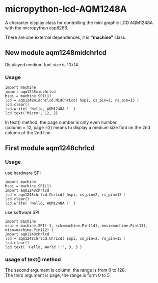 # micropython-lcd-AQM1248A
A character display class for controlling the mini graphic LCD AQM1248A with the micropython esp8266.

There are one external dependences, it is **"machine"** class.
## New module aqm1248midchrlcd

Displayed medium font size is 10x14.  


### Usage
~~~
import machine
import aqm1248midchrlcd
hspi = machine.SPI(1)
lcd = aqm1248midchrlcd.MidChrLcd( hspi, cs_pin=2, rs_pin=15 )
lcd.clear()
lcd.write( 'Hello, AQM1248A !' )
lcd.text('Micro', 12, 2)  
~~~
In text() method, the page number is only even number.  
(column = 12, page =2) means to display a medium size font on the 2nd column of the 2nd line.

## First module aqm1248chrlcd
### Usage

use hardware SPI
~~~
import machine
hspi = machine.SPI(1)
import aqm1248chrlcd
lcd = aqm1248chrlcd.ChrLcd( hspi, cs_pin=2, rs_pin=15 )
lcd.clear()
lcd.write( 'Hello, AQM1248A !' )
~~~
use software SPI
~~~
import machine
sspi = machine.SPI(-1, sck=machine.Pin(14), mosi=machine.Pin(13), miso=machine.Pin(12) )
import aqm1248chrlcd
lcd = aqm1248chrlcd.ChrLcd( sspi, cs_pin=2, rs_pin=15 )
lcd.clear()
lcd.text( 'Hello, World !!', 3, 3 )
~~~
### usage of text() method  
The second argument is column, the range is from 0 to 128.  
The third argument is page, the range is form 0 to 5.
